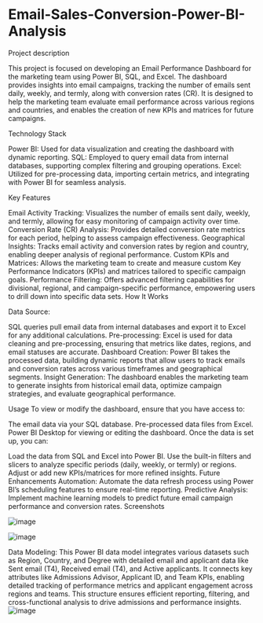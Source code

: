 # Email-Sales-Conversion-Power-BI-Analysis
Project description

This project is focused on developing an Email Performance Dashboard for the marketing team using Power BI, SQL, and Excel. The dashboard provides insights into email campaigns, tracking the number of emails sent daily, weekly, and termly, along with conversion rates (CR). It is designed to help the marketing team evaluate email performance across various regions and countries, and enables the creation of new KPIs and matrices for future campaigns.

Technology Stack

Power BI: Used for data visualization and creating the dashboard with dynamic reporting.
SQL: Employed to query email data from internal databases, supporting complex filtering and grouping operations.
Excel: Utilized for pre-processing data, importing certain metrics, and integrating with Power BI for seamless analysis.

Key Features

Email Activity Tracking: Visualizes the number of emails sent daily, weekly, and termly, allowing for easy monitoring of campaign activity over time.
Conversion Rate (CR) Analysis: Provides detailed conversion rate metrics for each period, helping to assess campaign effectiveness.
Geographical Insights: Tracks email activity and conversion rates by region and country, enabling deeper analysis of regional performance.
Custom KPIs and Matrices: Allows the marketing team to create and measure custom Key Performance Indicators (KPIs) and matrices tailored to specific campaign goals.
Performance Filtering: Offers advanced filtering capabilities for divisional, regional, and campaign-specific performance, empowering users to drill down into specific data sets.
How It Works


Data Source: 

SQL queries pull email data from internal databases and export it to Excel for any additional calculations.
Pre-processing: Excel is used for data cleaning and pre-processing, ensuring that metrics like dates, regions, and email statuses are accurate.
Dashboard Creation: Power BI takes the processed data, building dynamic reports that allow users to track emails and conversion rates across various timeframes and geographical segments.
Insight Generation: The dashboard enables the marketing team to generate insights from historical email data, optimize campaign strategies, and evaluate geographical performance.


Usage
To view or modify the dashboard, ensure that you have access to:

The email data via your SQL database.
Pre-processed data files from Excel.
Power BI Desktop for viewing or editing the dashboard.
Once the data is set up, you can:

Load the data from SQL and Excel into Power BI.
Use the built-in filters and slicers to analyze specific periods (daily, weekly, or termly) or regions.
Adjust or add new KPIs/matrices for more refined insights.
Future Enhancements
Automation: Automate the data refresh process using Power BI’s scheduling features to ensure real-time reporting.
Predictive Analysis: Implement machine learning models to predict future email campaign performance and conversion rates.
Screenshots

![image](https://github.com/user-attachments/assets/ae3bfe5e-9a0b-4f41-a6fb-0c2be2427255)

![image](https://github.com/user-attachments/assets/093ba8d2-5a98-4aba-aa91-fecaa285c2b2)

Data Modeling:
This Power BI data model integrates various datasets such as Region, Country, and Degree with detailed email and applicant data like Sent email (T4), Received email (T4), and Active applicants. It connects key attributes like Admissions Advisor, Applicant ID, and Team KPIs, enabling detailed tracking of performance metrics and applicant engagement across regions and teams. This structure ensures efficient reporting, filtering, and cross-functional analysis to drive admissions and performance insights.
![image](https://github.com/user-attachments/assets/ae15c23e-fb99-4c11-88cb-4c4ccbdd2251)


